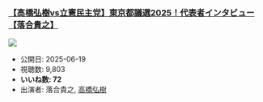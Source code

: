 ### [【高橋弘樹vs立憲民主党】東京都議選2025！代表者インタビュー【落合貴之】](https://www.youtube.com/watch?v=j7psvJ6nJa4)
[![](https://img.youtube.com/vi/j7psvJ6nJa4/sddefault.jpg)](https://www.youtube.com/watch?v=j7psvJ6nJa4)
-   公開日: 2025-06-19
-   視聴数: 9,803
-   **いいね数: 72**
-   出演者: 落合貴之, [高橋弘樹](/rehacq_fan/people/高橋弘樹 "wikilink")
